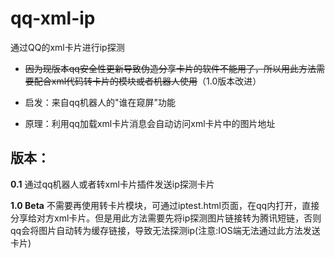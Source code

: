 <h1>qq-xml-ip</h1>
通过QQ的xml卡片进行ip探测

- ~~因为现版本qq安全性更新导致伪造分享卡片的软件不能用了，所以用此方法需要配合xml代码转卡片的模块或者机器人使用~~（1.0版本改进）

- 启发：来自qq机器人的"谁在窥屏"功能
- 原理：利用qq加载xml卡片消息会自动访问xml卡片中的图片地址

<h2>版本：</h2>

**0.1** 通过qq机器人或者转xml卡片插件发送ip探测卡片

**1.0 Beta** 不需要再使用转卡片模块，可通过iptest.html页面，在qq内打开，直接分享给对方xml卡片。但是用此方法需要先将ip探测图片链接转为腾讯短链，否则qq会将图片自动转为缓存链接，导致无法探测ip(注意:IOS端无法通过此方法发送卡片)
